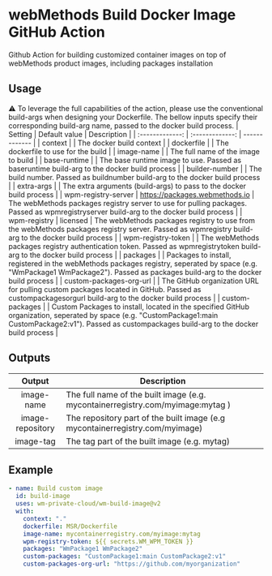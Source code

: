 # webMethods Build Docker Image GitHub Action
Github Action for building customized container images on top of webMethods product images, including packages installation

## Usage
:warning: To leverage the full capabilities of the action, please use the conventional build-args when designing your Dockerfile. The bellow inputs specify their corresponding build-arg name, passed to the docker build process.
| Setting        | Default value           | Description  |
| :-------------: | :-------------: | ------------- |
| context      |  | The docker build context |
| dockerfile      |  | The dockerfile to use for the build |
| image-name      |  | The full name of the image to build |
| base-runtime      |  | The base runtime image to use. Passed as baseruntime build-arg to the docker build process |
| builder-number      |  | The build number. Passed as buildnumber build-arg to the docker build process |
| extra-args      |  | The extra arguments (build-args) to pass to the docker build process |
| wpm-registry-server      | https://packages.webmethods.io | The webMethods packages registry server to use for pulling packages. Passed as wpmregistryserver build-arg to the docker build process |
| wpm-registry      | licensed | The webMethods packages registry to use from the webMethods packages registry server. Passed as wpmregistry build-arg to the docker build process |
| wpm-registry-token      |  | The webMethods packages registry authentication token. Passed as wpmregistrytoken build-arg to the docker build process |
| packages      |  | Packages to install, registered in the webMethods packages registry, seperated by space (e.g. "WmPackage1 WmPackage2"). Passed as packages build-arg to the docker build process |
| custom-packages-org-url      |  | The GitHub organization URL for pulling custom packages located in GitHub. Passed as custompackagesorgurl build-arg to the docker build process |
| custom-packages      |  | Custom Packages to install, located in the specified GitHub organization, seperated by space (e.g. "CustomPackage1:main CustomPackage2:v1").  Passed as custompackages build-arg to the docker build process |

## Outputs 
| Output        | Description  |
| :-------------: | ------------- |
| image-name     | The full name of the built image (e.g. mycontainerregistry.com/myimage:mytag ) |
| image-repository     | The repository part of the built image (e.g mycontainerregistry.com/myimage) |
| image-tag     | The tag part of the built image (e.g. mytag) |

## Example

```yml
- name: Build custom image
  id: build-image
  uses: wm-private-cloud/wm-build-image@v2
  with:
    context: "."
    dockerfile: MSR/Dockerfile
    image-name: mycontainerregistry.com/myimage:mytag
    wpm-registry-token: ${{ secrets.WM_WPM_TOKEN }}
    packages: "WmPackage1 WmPackage2"
    custom-packages: "CustomPackage1:main CustomPackage2:v1"
    custom-packages-org-url: "https://github.com/myorganization"
```
